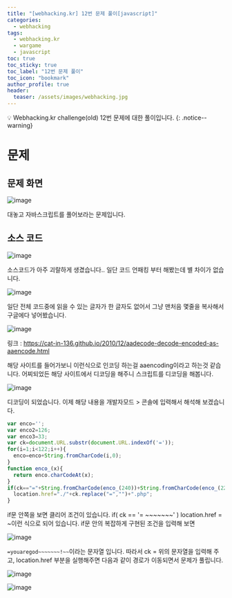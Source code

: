 ```yaml
---
title: "[webhacking.kr] 12번 문제 풀이[javascript]"
categories:
  - webhacking
tags:
  - webhacking.kr
  - wargame
  - javascript
toc: true
toc_sticky: true
toc_label: "12번 문제 풀이"
toc_icon: "bookmark"
author_profile: true
header:
  teaser: /assets/images/webhacking.jpg
---
```


💡 Webhacking.kr challenge(old) 12번 문제에 대한 풀이입니다.
{: .notice--warning}

# 문제
## 문제 화면
 ![image](https://user-images.githubusercontent.com/33647663/150690402-c87b14d2-b515-4e20-a864-42e4e2ab1a6d.png)
 
 대놓고 자바스크립트를 풀어보라는 문제입니다.


## 소스 코드
  ![image](https://user-images.githubusercontent.com/33647663/150690461-e0c2ddb1-4679-47ab-af2e-b36b85f89d2e.png)

  소스코드가 아주 괴랄하게 생겼습니다.. 일단 코드 언패킹 부터 해봤는데 별 차이가 없습니다.  

  ![image](https://user-images.githubusercontent.com/33647663/150690526-507cd2f2-b082-4f1e-a8b0-8c4923bebae4.png)

  일단 전체 코드중에 읽을 수 있는 글자가 한 글자도 없어서 그냥 맨처음 몇줄을 복사해서 구글에다 넣어봤습니다. 

  ![image](https://user-images.githubusercontent.com/33647663/150690618-b537386d-dfb0-4678-879d-62ae553190c8.png)

  링크 : https://cat-in-136.github.io/2010/12/aadecode-decode-encoded-as-aaencode.html

  해당 사이트를 들어가보니 이런식으로 인코딩 하는걸 aaencoding이라고 하는것 같습니다. 어찌되었든 해당 사이트에서 디코딩을 해주니 스크립트를 디코딩을 해봅니다.

  ![image](https://user-images.githubusercontent.com/33647663/150690765-9584eba2-d5de-4832-839e-48887e6c38fe.png)

  디코딩이 되었습니다. 이제 해당 내용을 개발자모드 > 콘솔에 입력해서 해석해 보겠습니다.

  ```javascript
  var enco='';
  var enco2=126;
  var enco3=33;
  var ck=document.URL.substr(document.URL.indexOf('='));
  for(i=1;i<122;i++){
    enco=enco+String.fromCharCode(i,0);
  }
  function enco_(x){
    return enco.charCodeAt(x);
  }
  if(ck=="="+String.fromCharCode(enco_(240))+String.fromCharCode(enco_(220))+String.fromCharCode(enco_(232))+String.fromCharCode(enco_(192))+String.fromCharCode(enco_(226))+String.fromCharCode(enco_(200))+String.fromCharCode(enco_(204))+String.fromCharCode(enco_(222-2))+String.fromCharCode(enco_(198))+"~~~~~~"+String.fromCharCode(enco2)+String.fromCharCode(enco3)){
    location.href="./"+ck.replace("=","")+".php";
  }
  ```

  if문 안쪽을 보면 클리어 조건이 있습니다. if( ck == '= ~~~~~~~' ) location.href = ~이런 식으로 되어 있습니다.
  if문 안의 복잡하게 구현된 조건을 입력해 보면

  ![image](https://user-images.githubusercontent.com/33647663/150691027-713a1506-934e-4d24-aa6d-b953cdce999d.png)

  ```=youaregod~~~~~~~!~~```이라는 문자열 입니다. 따라서 ck = 위의 문자열을 입력해 주고, location.href 부분을 실행해주면 다음과 같이 경로가 이동되면서 문제가 풀립니다.

  ![image](https://user-images.githubusercontent.com/33647663/150691107-54f805e2-5542-41f5-82dd-5dc6987d623e.png)

  ![image](https://user-images.githubusercontent.com/33647663/150691117-9f8f0c1f-a3af-4271-b680-583cfb2606c3.png)

  